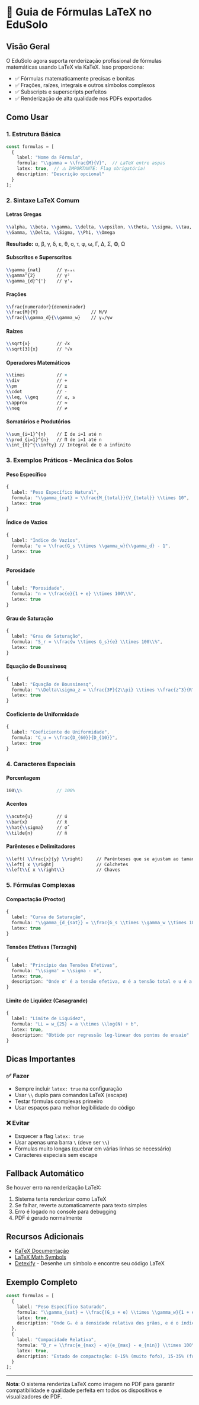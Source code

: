 # 📐 Guia de Fórmulas LaTeX no EduSolo

## Visão Geral

O EduSolo agora suporta renderização profissional de fórmulas matemáticas usando LaTeX via KaTeX. Isso proporciona:

- ✅ Fórmulas matematicamente precisas e bonitas
- ✅ Frações, raízes, integrais e outros símbolos complexos
- ✅ Subscripts e superscripts perfeitos
- ✅ Renderização de alta qualidade nos PDFs exportados

## Como Usar

### 1. Estrutura Básica

```typescript
const formulas = [
  {
    label: "Nome da Fórmula",
    formula: "\\gamma = \\frac{M}{V}",  // LaTeX entre aspas
    latex: true,  // ⚠️ IMPORTANTE: Flag obrigatória!
    description: "Descrição opcional"
  }
];
```

### 2. Sintaxe LaTeX Comum

#### Letras Gregas
```latex
\\alpha, \\beta, \\gamma, \\delta, \\epsilon, \\theta, \\sigma, \\tau, \\phi, \\omega
\\Gamma, \\Delta, \\Sigma, \\Phi, \\Omega
```
**Resultado:** α, β, γ, δ, ε, θ, σ, τ, φ, ω, Γ, Δ, Σ, Φ, Ω

#### Subscritos e Superscritos
```latex
\\gamma_{nat}      // γₙₐₜ
\\gamma^{2}        // γ²
\\gamma_{d}^{'}    // γ'ₐ
```

#### Frações
```latex
\\frac{numerador}{denominador}
\\frac{M}{V}                    // M/V
\\frac{\\gamma_d}{\\gamma_w}    // γₐ/γw
```

#### Raízes
```latex
\\sqrt{x}          // √x
\\sqrt[3]{x}       // ³√x
```

#### Operadores Matemáticos
```latex
\\times            // ×
\\div              // ÷
\\pm               // ±
\\cdot             // ·
\\leq, \\geq       // ≤, ≥
\\approx           // ≈
\\neq              // ≠
```

#### Somatórios e Produtórios
```latex
\\sum_{i=1}^{n}    // Σ de i=1 até n
\\prod_{i=1}^{n}   // Π de i=1 até n
\\int_{0}^{\\infty} // Integral de 0 a infinito
```

### 3. Exemplos Práticos - Mecânica dos Solos

#### Peso Específico
```typescript
{
  label: "Peso Específico Natural",
  formula: "\\gamma_{nat} = \\frac{M_{total}}{V_{total}} \\times 10",
  latex: true
}
```

#### Índice de Vazios
```typescript
{
  label: "Índice de Vazios",
  formula: "e = \\frac{G_s \\times \\gamma_w}{\\gamma_d} - 1",
  latex: true
}
```

#### Porosidade
```typescript
{
  label: "Porosidade",
  formula: "n = \\frac{e}{1 + e} \\times 100\\%",
  latex: true
}
```

#### Grau de Saturação
```typescript
{
  label: "Grau de Saturação",
  formula: "S_r = \\frac{w \\times G_s}{e} \\times 100\\%",
  latex: true
}
```

#### Equação de Boussinesq
```typescript
{
  label: "Equação de Boussinesq",
  formula: "\\Delta\\sigma_z = \\frac{3P}{2\\pi} \\times \\frac{z^3}{R^5}",
  latex: true
}
```

#### Coeficiente de Uniformidade
```typescript
{
  label: "Coeficiente de Uniformidade",
  formula: "C_u = \\frac{D_{60}}{D_{10}}",
  latex: true
}
```

### 4. Caracteres Especiais

#### Porcentagem
```latex
100\\%             // 100%
```

#### Acentos
```latex
\\acute{u}         // ú
\\bar{x}           // x̄
\\hat{\\sigma}     // σ̂
\\tilde{n}         // ñ
```

#### Parênteses e Delimitadores
```latex
\\left( \\frac{x}{y} \\right)     // Parênteses que se ajustam ao tamanho
\\left[ x \\right]                // Colchetes
\\left\\{ x \\right\\}            // Chaves
```

### 5. Fórmulas Complexas

#### Compactação (Proctor)
```typescript
{
  label: "Curva de Saturação",
  formula: "\\gamma_{d_{sat}} = \\frac{G_s \\times \\gamma_w \\times 100}{G_s \\times w + 100}",
  latex: true
}
```

#### Tensões Efetivas (Terzaghi)
```typescript
{
  label: "Princípio das Tensões Efetivas",
  formula: "\\sigma' = \\sigma - u",
  latex: true,
  description: "Onde σ' é a tensão efetiva, σ é a tensão total e u é a pressão neutra"
}
```

#### Limite de Liquidez (Casagrande)
```typescript
{
  label: "Limite de Liquidez",
  formula: "LL = w_{25} = a \\times \\log(N) + b",
  latex: true,
  description: "Obtido por regressão log-linear dos pontos de ensaio"
}
```

## Dicas Importantes

### ✅ Fazer
- Sempre incluir `latex: true` na configuração
- Usar `\\` duplo para comandos LaTeX (escape)
- Testar fórmulas complexas primeiro
- Usar espaços para melhor legibilidade do código

### ❌ Evitar
- Esquecer a flag `latex: true`
- Usar apenas uma barra `\` (deve ser `\\`)
- Fórmulas muito longas (quebrar em várias linhas se necessário)
- Caracteres especiais sem escape

## Fallback Automático

Se houver erro na renderização LaTeX:
1. Sistema tenta renderizar como LaTeX
2. Se falhar, reverte automaticamente para texto simples
3. Erro é logado no console para debugging
4. PDF é gerado normalmente

## Recursos Adicionais

- [KaTeX Documentação](https://katex.org/docs/supported.html)
- [LaTeX Math Symbols](https://www.overleaf.com/learn/latex/List_of_Greek_letters_and_math_symbols)
- [Detexify](https://detexify.kirelabs.org/classify.html) - Desenhe um símbolo e encontre seu código LaTeX

## Exemplo Completo

```typescript
const formulas = [
  {
    label: "Peso Específico Saturado",
    formula: "\\gamma_{sat} = \\frac{(G_s + e) \\times \\gamma_w}{1 + e}",
    latex: true,
    description: "Onde Gₛ é a densidade relativa dos grãos, e é o índice de vazios e γw = 10 kN/m³"
  },
  {
    label: "Compacidade Relativa",
    formula: "D_r = \\frac{e_{max} - e}{e_{max} - e_{min}} \\times 100\\%",
    latex: true,
    description: "Estado de compactação: 0-15% (muito fofo), 15-35% (fofo), 35-65% (mediano), 65-85% (compacto), 85-100% (muito compacto)"
  }
];
```

---

**Nota**: O sistema renderiza LaTeX como imagem no PDF para garantir compatibilidade e qualidade perfeita em todos os dispositivos e visualizadores de PDF.

